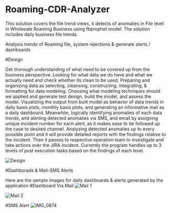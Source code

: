 # Roaming-CDR-Analyzer
This solution covers the file trend views, it detects of anomalies in  File level in Wholesale Roaming Business using fbprophet model.
The solution includes daily business file trends.


Analysis trends of Roaming file, system rejections & generate alerts / dashboards

#Design

Get thorough understanding of what need to be covered up from the business perspective.
Looking for what data we do have and what we actually need and check whether its clean to be used.
Preparing and organizing data as selecting, cleansing, constructing, integrating, & formatting for data modeling.
Choosing what modeling techniques should we applied and generate test design, build the model, and assess the model.
Visualizing the output from built model as behavior of data trends in daily basis plots, monthly basis plots, and generating an informative mail as a daily dashboard.
Meanwhile, logically identifying anomalies of each data trends, and alerting detected anomalies via SMS, and email by assigning unique incident number for each alert, as it makes ease to be followed up the case to desired channel.
Analyzing detected anomalies up to every possible point and it will provide detailed reports with the findings relative to the incident. Then it passes to respective operation team to investigate and take actions over the JIRA incident.
Currently the program handles up to 3 levels of post execution tasks based on the findings of each level.

![Design](https://user-images.githubusercontent.com/45252446/182174688-9f44d925-4508-451f-ba70-bc108831553b.JPG)

#Dashborads & Mail-SMS Alerts

Here are the sample images for daily dashboards & alerts generated by the application
#Dashboard Via Mail
![Mail 1](https://user-images.githubusercontent.com/45252446/182175011-cc4279a6-d0c6-42af-92e0-c783f5b405f7.JPG)

![Mail 2](https://user-images.githubusercontent.com/45252446/182175295-602b36f9-3060-4f77-bd28-981719c5ab25.JPG)

#SMS Alert
![IMG_0874](https://user-images.githubusercontent.com/45252446/182175375-09e07aca-7600-4428-b907-59a1cd6b73e8.jpg)
